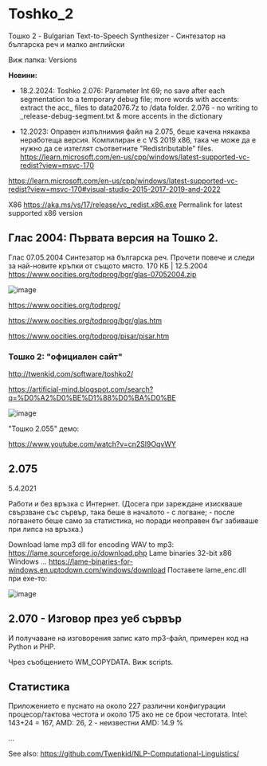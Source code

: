 # Toshko_2
Тошко 2 - Bulgarian Text-to-Speech Synthesizer - Синтезатор на българска реч и малко английски

Виж папка: Versions

**Новини:** 

* 18.2.2024: Toshko 2.076: Parameter Int 69; no save after each segmentation to a temporary debug file; more words with accents: extract the acc_ files to data2076.7z to /data folder.
2.076 - no writing to _release-debug-segment.txt & more accents in the dictionary

* 12.2023: Оправен изпълнимия файл на 2.075, беше качена някаква неработеща версия. Компилиран е с VS 2019 x86, така че може да е нужно да се изтеглят съответните "Redistributable" files. https://learn.microsoft.com/en-us/cpp/windows/latest-supported-vc-redist?view=msvc-170

https://learn.microsoft.com/en-us/cpp/windows/latest-supported-vc-redist?view=msvc-170#visual-studio-2015-2017-2019-and-2022

X86	https://aka.ms/vs/17/release/vc_redist.x86.exe	Permalink for latest supported x86 version

## Глас 2004: Първата версия на Тошко 2.

Глас 07.05.2004	Синтезатор на българска реч. Прочети повече и следи за най-новите кръпки от същото място.	170 КБ	| 12.5.2004
https://www.oocities.org/todprog/bgr/glas-07052004.zip

![image](https://github.com/Twenkid/Toshko_2/assets/23367640/96bf7622-0186-40d9-a70e-61b9136dba9f)

https://www.oocities.org/todprog/

https://www.oocities.org/todprog/bgr/glas.htm

https://www.oocities.org/todprog/pisar/pisar.htm

### Тошко 2: "официален сайт"

http://twenkid.com/software/toshko2/

https://artificial-mind.blogspot.com/search?q=%D0%A2%D0%BE%D1%88%D0%BA%D0%BE

![image](https://user-images.githubusercontent.com/23367640/153290810-ef9e4e83-067e-48ec-b782-8e947632b7a0.png)

"Тошко 2.055" демо:

https://www.youtube.com/watch?v=cn2Sl9OqvWY

## 2.075 

5.4.2021

Работи и без връзка с Интернет. (Досега при зареждане изискваше свързване със сървър, така беше в началото - с  логване; - после логването беше само за статистика, но поради неоправен бъг забиваше при липса на връзка.)  

Download lame mp3 dll for encoding WAV to mp3: https://lame.sourceforge.io/download.php
Lame binaries 32-bit x86 Windows ... 
https://lame-binaries-for-windows.en.uptodown.com/windows/download
Поставете lame_enc.dll  при exe-то:

![image](https://github.com/Twenkid/Toshko_2/assets/23367640/916abf89-f697-48ea-acb1-1a671fa59004)



## 2.070 - Изговор през уеб сървър

И получаване на изговорения запис като mp3-файл, примерен код на Python и PHP.

Чрез съобщението WM_COPYDATA. Виж scripts.


## Статистика

Приложението е пуснато на около 227 различни конфигурации процесор/тактова честота и около 175 ако не се брои честотата. 
Intel: 143+24 = 167, AMD: 26, 2 - неизвестни
AMD: 14.9 %

...

See also: https://github.com/Twenkid/NLP-Computational-Linguistics/

